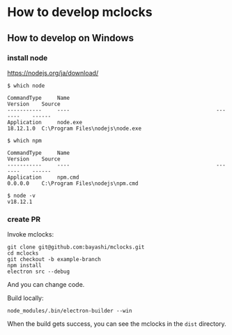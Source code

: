 # How to develop mclocks

## How to develop on Windows

### install node

<https://nodejs.org/ja/download/>

```
$ which node

CommandType     Name                                               Version    Source
-----------     ----                                               -------    ------
Application     node.exe                                           18.12.1.0  C:\Program Files\nodejs\node.exe

$ which npm

CommandType     Name                                               Version    Source
-----------     ----                                               -------    ------
Application     npm.cmd                                            0.0.0.0    C:\Program Files\nodejs\npm.cmd

$ node -v
v18.12.1
```

### create PR

Invoke mclocks:

    git clone git@github.com:bayashi/mclocks.git
    cd mclocks
    git checkout -b example-branch
    npm install
    electron src --debug

And you can change code.

Build locally:

    node_modules/.bin/electron-builder --win

When the build gets success, you can see the mclocks in the `dist` directory.
